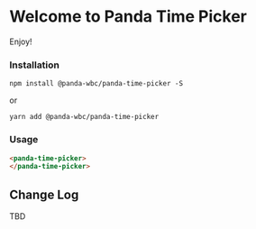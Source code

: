 # Welcome to Panda Time Picker
Enjoy!

### Installation
```npm install @panda-wbc/panda-time-picker -S```

or 

```yarn add @panda-wbc/panda-time-picker```

### Usage

```html
<panda-time-picker>
</panda-time-picker>
```

## Change Log

TBD